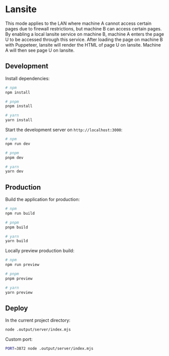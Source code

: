 # Lansite

<!-- 适用于在局域网下，机器 A 由于防火墙限制无法访问某些页面，而机器 B 可以访问。通过在机器 B 本地开启一个 lansite 服务，机器 A 通过该服务输入要访问的页面 U，由 lansite 借助 Puppeteer 在机器 B 上加载完页面后，将页面 U 的 HTML 在 lansite 上渲染出来，然后机器 A 就能在 lansite 上看到页面 U。 -->

This mode applies to the LAN where machine A cannot access certain pages due to firewall restrictions, but machine B can access certain pages. By enabling a local lansite service on machine B, machine A enters the page U to be accessed through this service. After loading the page on machine B with Puppeteer, lansite will render the HTML of page U on lansite. Machine A will then see page U on lansite.

## Development

Install dependencies:

```bash
# npm
npm install

# pnpm
pnpm install

# yarn
yarn install
```

Start the development server on `http://localhost:3000`:

```bash
# npm
npm run dev

# pnpm
pnpm dev

# yarn
yarn dev
```

## Production

Build the application for production:

```bash
# npm
npm run build

# pnpm
pnpm build

# yarn
yarn build
```

Locally preview production build:

```bash
# npm
npm run preview

# pnpm
pnpm preview

# yarn
yarn preview
```

## Deploy

In the current project directory:

```bash
node .output/server/index.mjs
```

Custom port:

```bash
PORT=3872 node .output/server/index.mjs
```
